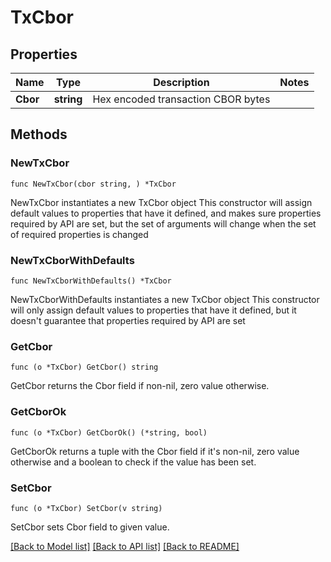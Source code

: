 # TxCbor

## Properties

Name | Type | Description | Notes
------------ | ------------- | ------------- | -------------
**Cbor** | **string** | Hex encoded transaction CBOR bytes | 

## Methods

### NewTxCbor

`func NewTxCbor(cbor string, ) *TxCbor`

NewTxCbor instantiates a new TxCbor object
This constructor will assign default values to properties that have it defined,
and makes sure properties required by API are set, but the set of arguments
will change when the set of required properties is changed

### NewTxCborWithDefaults

`func NewTxCborWithDefaults() *TxCbor`

NewTxCborWithDefaults instantiates a new TxCbor object
This constructor will only assign default values to properties that have it defined,
but it doesn't guarantee that properties required by API are set

### GetCbor

`func (o *TxCbor) GetCbor() string`

GetCbor returns the Cbor field if non-nil, zero value otherwise.

### GetCborOk

`func (o *TxCbor) GetCborOk() (*string, bool)`

GetCborOk returns a tuple with the Cbor field if it's non-nil, zero value otherwise
and a boolean to check if the value has been set.

### SetCbor

`func (o *TxCbor) SetCbor(v string)`

SetCbor sets Cbor field to given value.



[[Back to Model list]](../README.md#documentation-for-models) [[Back to API list]](../README.md#documentation-for-api-endpoints) [[Back to README]](../README.md)


